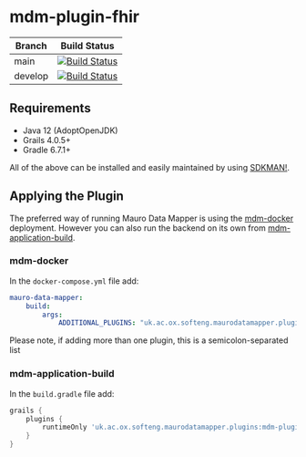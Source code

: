 # mdm-plugin-fhir

| Branch | Build Status |
| ------ | ------------ |
| main | [![Build Status](https://jenkins.cs.ox.ac.uk/buildStatus/icon?job=Mauro+Data+Mapper+Plugins%2Fmdm-plugin-fhir%2Fmain)](https://jenkins.cs.ox.ac.uk/blue/organizations/jenkins/Mauro%20Data%20Mapper%20Plugins%2Fmdm-plugin-fhir/branches) |
| develop | [![Build Status](https://jenkins.cs.ox.ac.uk/buildStatus/icon?job=Mauro+Data+Mapper+Plugins%2Fmdm-plugin-fhir%2Fdevelop)](https://jenkins.cs.ox.ac.uk/blue/organizations/jenkins/Mauro%20Data%20Mapper%20Plugins%2Fmdm-plugin-fhir/branches) |

## Requirements

* Java 12 (AdoptOpenJDK)
* Grails 4.0.5+
* Gradle 6.7.1+

All of the above can be installed and easily maintained by using [SDKMAN!](https://sdkman.io/install).

## Applying the Plugin

The preferred way of running Mauro Data Mapper is using the [mdm-docker](https://github.com/MauroDataMapper/mdm-docker) deployment. However you can
also run the backend on its own from [mdm-application-build](https://github.com/MauroDataMapper/mdm-application-build).

### mdm-docker

In the `docker-compose.yml` file add:

```yml
mauro-data-mapper:
    build:
        args:
            ADDITIONAL_PLUGINS: "uk.ac.ox.softeng.maurodatamapper.plugins:mdm-plugin-fhir:1.0.0"
```

Please note, if adding more than one plugin, this is a semicolon-separated list

### mdm-application-build

In the `build.gradle` file add:

```groovy
grails {
    plugins {
        runtimeOnly 'uk.ac.ox.softeng.maurodatamapper.plugins:mdm-plugin-fhir:1.0.0'
    }
}
```

